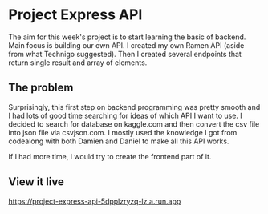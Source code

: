 # Project Express API

The aim for this week's project is to start learning the basic of backend. Main focus is building our own API. I created my own Ramen API (aside from what Technigo suggested). Then I created several endpoints that return single result and array of elements.

## The problem

Surprisingly, this first step on backend programming was pretty smooth and I had lots of good time searching for ideas of which API I want to use. I decided to search for database on kaggle.com and then convert the csv file into json file via csvjson.com. I mostly used the knowledge I got from codealong with both Damien and Daniel to make all this API works. 

If I had more time, I would try to create the frontend part of it. 

## View it live

https://project-express-api-5dpplzryzq-lz.a.run.app
